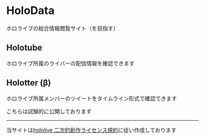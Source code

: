 # HoloData

ホロライブの総合情報閲覧サイト（を目指す）

## Holotube

ホロライブ所属のライバーの配信情報を確認できます

## Holotter (β)

ホロライブ所属メンバーのツイートをタイムライン形式で確認できます

こちらは試験的に公開しております

---

当サイトは[hololive 二次的創作ライセンス規約](https://www.hololive.tv/terms)に従い作成しております
